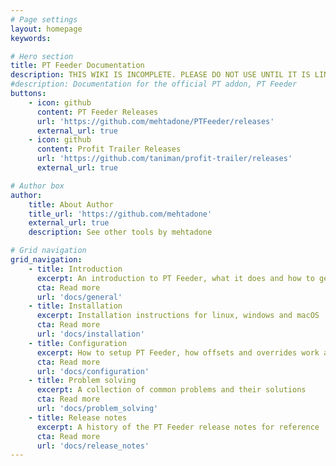 ```yaml
---
# Page settings
layout: homepage
keywords:

# Hero section
title: PT Feeder Documentation
description: THIS WIKI IS INCOMPLETE. PLEASE DO NOT USE UNTIL IT IS LINKED FROM THE GITHUB PAGE
#description: Documentation for the official PT addon, PT Feeder
buttons:
    - icon: github
      content: PT Feeder Releases
      url: 'https://github.com/mehtadone/PTFeeder/releases'
      external_url: true
    - icon: github
      content: Profit Trailer Releases
      url: 'https://github.com/taniman/profit-trailer/releases'
      external_url: true

# Author box
author:
    title: About Author
    title_url: 'https://github.com/mehtadone'
    external_url: true
    description: See other tools by mehtadone

# Grid navigation
grid_navigation:
    - title: Introduction
      excerpt: An introduction to PT Feeder, what it does and how to get it
      cta: Read more
      url: 'docs/general'
    - title: Installation
      excerpt: Installation instructions for linux, windows and macOS
      cta: Read more
      url: 'docs/installation'  
    - title: Configuration
      excerpt: How to setup PT Feeder, how offsets and overrides work and the volatility calculations and how they relate to trailing. 
      cta: Read more
      url: 'docs/configuration'    
    - title: Problem solving
      excerpt: A collection of common problems and their solutions
      cta: Read more
      url: 'docs/problem_solving'    
    - title: Release notes
      excerpt: A history of the PT Feeder release notes for reference
      cta: Read more
      url: 'docs/release_notes'    
---
```


